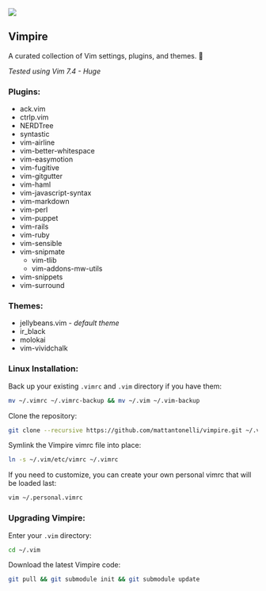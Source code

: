 <img src="http://upload.wikimedia.org/wikipedia/commons/1/19/Bela_lugosi_dracula.jpg" />

## Vimpire
A curated collection of Vim settings, plugins, and themes. :imp:

*Tested using Vim 7.4 - Huge*

### Plugins:
* ack.vim
* ctrlp.vim
* NERDTree
* syntastic
* vim-airline
* vim-better-whitespace
* vim-easymotion
* vim-fugitive
* vim-gitgutter
* vim-haml
* vim-javascript-syntax
* vim-markdown
* vim-perl
* vim-puppet
* vim-rails
* vim-ruby
* vim-sensible
* vim-snipmate
  * vim-tlib
  * vim-addons-mw-utils
* vim-snippets
* vim-surround

### Themes:
* jellybeans.vim - *default theme*
* ir_black
* molokai
* vim-vividchalk

### Linux Installation:

Back up your existing `.vimrc` and `.vim` directory if you have them:
```bash
mv ~/.vimrc ~/.vimrc-backup && mv ~/.vim ~/.vim-backup
```

Clone the repository:
```bash
git clone --recursive https://github.com/mattantonelli/vimpire.git ~/.vim
```

Symlink the Vimpire vimrc file into place:
```bash
ln -s ~/.vim/etc/vimrc ~/.vimrc
```

If you need to customize, you can create your own personal vimrc that will be loaded last:
```bash
vim ~/.personal.vimrc
```

### Upgrading Vimpire:

Enter your `.vim` directory:
```bash
cd ~/.vim
```

Download the latest Vimpire code:
```bash
git pull && git submodule init && git submodule update
```
